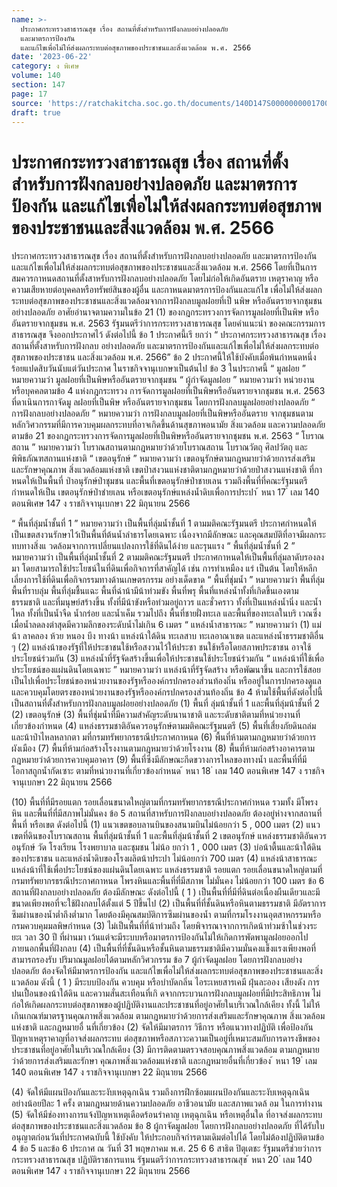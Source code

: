 ```yaml
---
name: >-
  ประกาศกระทรวงสาธารณสุข เรื่อง สถานที่ตั้งสำหรับการฝังกลบอย่างปลอดภัย
  และมาตรการป้องกัน
  และแก้ไขเพื่อไม่ให้ส่งผลกระทบต่อสุขภาพของประชาชนและสิ่งแวดล้อม พ.ศ. 2566
date: '2023-06-22'
category: ง พิเศษ
volume: 140
section: 147
page: 17
source: 'https://ratchakitcha.soc.go.th/documents/140D147S0000000001700.pdf'
draft: true
---
```


# ประกาศกระทรวงสาธารณสุข เรื่อง สถานที่ตั้งสำหรับการฝังกลบอย่างปลอดภัย และมาตรการป้องกัน และแก้ไขเพื่อไม่ให้ส่งผลกระทบต่อสุขภาพของประชาชนและสิ่งแวดล้อม พ.ศ. 2566

ประกาศกระทรวงสาธารณสุข เรื่อง สถานที่ตั้งสำหรับการฝังกลบอย่างปลอดภัย และมาตรการป้องกัน และแก้ไขเพื่อไม่ให้ส่งผลกระทบต่อสุขภาพของประชาชนและสิ่งแวดล้อม พ.ศ. 2566 โดยที่เป็นการสมควรกาหนดสถานที่ตั้งสาหรับการฝังกลบอย่างปลอดภัย โดยไม่ก่อให้เกิดอันตราย เหตุราคาญ หรือความเสียหายต่อบุคคลหรือทรัพย์สินของผู้อื่น และกาหนดมาตรการป้องกันและแก้ไข เพื่อไม่ให้ส่งผลกระทบต่อสุขภาพของประชาชนและสิ่งแวดล้อมจากการฝังกลบมูลฝอยที่เป็ นพิษ หรืออันตรายจากชุมชนอย่างปลอดภัย อาศัยอำนาจตามความในข้อ 21 (1) ของกฎกระทรวงการจัดการมูลฝอยที่เป็นพิษ หรืออันตรายจากชุมชน พ.ศ. 2563 รัฐมนตรีว่าการกระทรวงสาธารณสุข โดยคำแนะนำ ของคณะกรรมการสาธารณสุข จึงออกประกาศไว้ ดังต่อไปนี้ ข้อ 1 ประกาศนี้เรี ยกว่า “ ประกาศกระทรวงสาธารณสุข เรื่อง สถานที่ตั้งสาหรับการฝังกลบ อย่างปลอดภัย และมาตรการป้องกันและแก้ไขเพื่อไม่ให้ส่งผลกระทบต่อสุขภาพของประชาชน และสิ่งแวดล้อม พ.ศ. 2566” ข้อ 2 ประกาศนี้ให้ใช้บังคับเมื่อพ้นกำหนดหนึ่งร้อยแปดสิบวันนับแต่วันประกาศ ในราชกิจจานุเบกษาเป็นต้นไป ข้อ 3 ในประกาศนี้ “ มูลฝอย ” หมายความว่า มูลฝอยที่เป็นพิษหรืออันตรายจากชุมชน “ ผู้กำจัดมูลฝอย ” หมายความว่า หน่วยงานหรือบุคคลตามข้อ 4 แห่งกฎกระทรวง การจัดการมูลฝอยที่เป็นพิษหรืออันตรายจากชุมชน พ.ศ. 2563 ที่ดาเนินการกาจัดมู ลฝอยที่เป็นพิษ หรืออันตรายจากชุมชน โดยการฝังกลบมูลฝอยอย่างปลอดภัย “ การฝังกลบอย่างปลอดภัย ” หมายความว่า การฝังกลบมูลฝอยที่เป็นพิษหรืออันตราย จากชุมชนตามหลักวิศวกรรมที่มีการควบคุมผลกระทบที่อาจเกิดขึ้นด้านสุขภาพอนามัย สิ่งแวดล้อม และความปลอดภัย ตามข้อ 21 ของกฎกระทรวงการจัดการมูลฝอยที่เป็นพิษหรืออันตรายจากชุมชน พ.ศ. 2563 “ โบราณสถาน ” หมายความว่า โบราณสถานตามกฎหมายว่าด้วยโบราณสถาน โบราณวัตถุ ศิลปวัตถุ และพิพิธภัณฑสถานแห่งชาติ “ เขตอนุรักษ์ ” หมายความว่า เขตอนุรักษ์ตามกฎหมายว่าด้วยการส่งเสริมและรักษาคุณภาพ สิ่งแวดล้อมแห่งชาติ เขตป่าสงวนแห่งชาติตามกฎหมายว่าด้วยป่าสงวนแห่งชาติ ที่กาหนดให้เป็นพื้นที่ ป่าอนุรักษ์ป่าชุมชน และพื้นที่เขตอนุรักษ์ป่าชายเลน รวมถึงพื้นที่ที่คณะรัฐมนตรีกำหนดให้เป็น เขตอนุรักษ์ป่าชำยเลน หรือเขตอนุรักษ์แหล่งน้ำดิบเพื่อการประปา ้ หนา 17 ่ เลม 140 ตอนพิเศษ 147 ง ราชกิจจานุเบกษา 22 มิถุนายน 2566

“ พื้นที่ลุ่มน้ำชั้นที่ 1 ” หมายความว่า เป็นพื้นที่ลุ่มน้ำชั้นที่ 1 ตามมติคณะรัฐมนตรี ประกาศกำหนดให้เป็นเขตสงวนรักษาไว้เป็นพื้นที่ต้นน้ำลำธารโดยเฉพาะ เนื่องจากมีลักษณะ และคุณสมบัติที่อาจมีผลกระทบทางสิ่งแ วดล้อมจากการเปลี่ยนแปลงการใช้ที่ดินได้ง่าย และรุนแรง “ พื้นที่ลุ่มน้ำชั้นที่ 2 ” หมายความว่า เป็นพื้นที่ลุ่มน้ำชั้นที่ 2 ตามมติคณะรัฐมนตรี ประกาศกาหนดให้เป็นพื้นที่ลุ่มลาดับรองลงมา โดยสามารถใช้ประโยชน์ในที่ดินเพื่อกิจการที่สาคัญได้ เช่น การทำเหมือง แร่ เป็นต้น โดยให้หลีกเลี่ยงการใช้ที่ดินเพื่อกิจกรรมทางด้านเกษตรกรรม อย่างเด็ดขาด “ พื้นที่ชุ่มน้ำ ” หมายความว่า พื้นที่ลุ่ม พื้นที่ราบลุ่ม พื้นที่ลุ่มชื้นแฉะ พื้นที่ฉ่าน้ามีน้าท่วมขัง พื้นที่พรุ พื้นที่แหล่งน้ำทั้งที่เกิดขึ้นเองตามธรรมชาติ และที่มนุษย์สร้างขึ้น ทั้งที่มีน้าขังหรือท่วมอยู่ถาวร และชั่วคราว ทั้งที่เป็นแหล่งน้ำนิ่ง และน้ำไหล ทั้งที่เป็นน้ำจืด น้ำกร่อย และน้ำเค็ม รวมไปถึง พื้นที่ชายฝั่งทะเล และพื้นที่ของทะเลในบริ เวณซึ่งเมื่อน้ำลดลงต่าสุดมีความลึกของระดับน้ำไม่เกิน 6 เมตร “ แหล่งน้ำสาธารณะ ” หมายความว่า (1) แม่น้า ลาคลอง ห้วย หนอง บึง ทางน้า แหล่งน้าใต้ดิน ทะเลสาบ ทะเลอาณาเขต และแหล่งน้ำธรรมชาติอื่น ๆ (2) แหล่งน้าของรัฐที่ให้ประชาชนใช้หรือสงวนไว้ให้ประชา ชนใช้หรือโดยสภาพประชาชน อาจใช้ประโยชน์ร่วมกัน (3) แหล่งน้ำที่รัฐจัดสร้างขึ้นเพื่อให้ประชาชนใช้ประโยชน์ร่วมกัน “ แหล่งน้าที่ใช้เพื่อประโยชน์ของแผ่นดินโดยเฉพาะ ” หมายความว่า แหล่งน้าที่รัฐจัดสร้าง หรือพัฒนาขึ้น และการใช้สอยเป็นไปเพื่อประโยชน์ของหน่วยงานของรัฐหรือองค์กรปกครองส่วนท้องถิ่น หรืออยู่ในการปกครองดูแล และควบคุมโดยตรงของหน่วยงานของรัฐหรือองค์กรปกครองส่วนท้องถิ่น ข้อ 4 ห้ามใช้พื้นที่ดังต่อไปนี้ เป็นสถานที่ตั้งสำหรับการฝังกลบมูลฝอยอย่างปลอดภัย (1) พื้นที่ ลุ่มน้าชั้นที่ 1 และพื้นที่ลุ่มน้าชั้นที่ 2 (2) เขตอนุรักษ์ (3) พื้นที่ชุ่มน้ำที่มีความสำคัญระดับนานาชาติ และระดับชาติตามที่หน่วยงานที่เกี่ยวข้องกำหนด (4) แหล่งธรรมชาติอันควรอนุรักษ์ตามมติคณะรัฐมนตรี (5) พื้นที่เสี่ยงภัยดินถล่ม และน้าป่าไหลหลากตา มที่กรมทรัพยากรธรณีประกาศกาหนด (6) พื้นที่ห้ามตามกฎหมายว่าด้วยการผังเมือง (7) พื้นที่ห้ามก่อสร้างโรงงานตามกฎหมายว่าด้วยโรงงาน (8) พื้นที่ห้ามก่อสร้างอาคารตามกฎหมายว่าด้วยการควบคุมอาคาร (9) พื้นที่ซึ่งมีลักษณะกีดขวางการไหลของทางน้ำ และพื้นที่ที่มีโอกาสถูกน้ำกัดเซาะ ตามที่หน่วยงานที่เกี่ยวข้องกำหนด ้ หนา 18 ่ เลม 140 ตอนพิเศษ 147 ง ราชกิจจานุเบกษา 22 มิถุนายน 2566

(10) พื้นที่ที่มีรอยแตก รอยเลื่อนขนาดใหญ่ตามที่กรมทรัพยากรธรณีประกาศกำหนด รวมทั้ง มีโพรงหิน และพื้นที่ที่มีสภาพไม่มั่นคง ข้อ 5 สถานที่สาหรับการฝังกลบอย่างปลอดภัย ต้องอยู่ห่างจากสถานที่ พื้นที่ หรือเขต ดังต่อไปนี้ (1) แนวเขตขอบลานบินของสนามบินไม่น้อยกว่า 5 , 000 เมตร (2) แนวเขตที่ดินของโบราณสถาน พื้นที่ลุ่มน้าชั้นที่ 1 และพื้นที่ลุ่มน้าชั้นที่ 2 เขตอนุรักษ์ แหล่งธรรมชาติอันควรอนุรักษ์ วัด โรงเรียน โรงพยาบาล และชุมชน ไม่น้อ ยกว่า 1 , 000 เมตร (3) บ่อน้าตื้นและน้าใต้ดินของประชาชน และแหล่งน้ำดิบของโรงผลิตน้าประปา ไม่น้อยกว่า 700 เมตร (4) แหล่งน้าสาธารณะ แหล่งน้าที่ใช้เพื่อประโยชน์ของแผ่นดินโดยเฉพาะ แหล่งธรรมชาติ รอยแตก รอยเลื่อนขนาดใหญ่ตามที่กรมทรัพยากรธรณีประกาศกาหนด โพรงหินและพื้นที่ที่มีสภาพ ไม่มั่นคง ไม่น้อยกว่า 100 เมตร ข้อ 6 สถานที่ฝังกลบอย่างปลอดภัย ต้องมีลักษณะ ดังต่อไปนี้ ( 1 ) เป็นพื้นที่ที่มีที่ดินต่อเนื่องผืนเดียวและมีขนาดเพียงพอที่จะใช้ฝังกลบได้ตั้งแต่ 5 ปีขึ้นไป (2) เป็นพื้นที่ที่ชั้นดินหรือหินตามธรรมชาติ มีอัตราการซึมผ่านของน้ำต่ำถึงต่ำมาก โดยต้องมีคุณสมบัติการซึมผ่านของน้ำ ตามที่กรมโรงงานอุตสาหกรรมหรือกรมควบคุมมลพิษกำหนด (3) ไม่เป็นพื้นที่ที่น้าท่วมถึง โดยพิจารณาจากการเกิดน้าท่วมซ้าในช่วงระยะเ วลา 30 ปี ที่ผ่านมา เว้นแต่จะมีระบบหรือมาตรการป้องกันไม่ให้เกิดการพัดพามูลฝอยออกไปภายนอกพื้นที่ฝังกลบ (4) เป็นพื้นที่ที่ชั้นดินหรือชั้นหินตามธรรมชาติมีความมั่นคงแข็งแรงเพียงพอที่สามารถรองรับ ปริมาณมูลฝอยได้ตามหลักวิศวกรรม ข้อ 7 ผู้กำจัดมูลฝอย โดยการฝังกลบอย่างปลอดภัย ต้องจัดให้มีมาตรการป้องกัน และแก้ไขเพื่อไม่ให้ส่งผลกระทบต่อสุขภาพของประชาชนและสิ่งแวดล้อม ดังนี้ ( 1 ) มีระบบป้องกัน ควบคุม หรือบำบัดกลิ่น ไอระเหยสารเคมี ฝุ่นละออง เสียงดัง การปนเปื้อนของน้าใต้ดิน และความสั่นสะเทือนที่เกิ ดจากกระบวนการฝังกลบมูลฝอยที่มีประสิทธิภาพ ไม่ก่อให้เกิดผลกระทบต่อสุขภาพของผู้ปฏิบัติงานและประชาชนที่อยู่อาศัยในบริเวณใกล้เคียง ทั้งนี้ ไม่ให้เกินเกณฑ์มาตรฐานคุณภาพสิ่งแวดล้อม ตามกฎหมายว่าด้วยการส่งเสริมและรักษาคุณภาพ สิ่งแวดล้อมแห่งชาติ และกฎหมายอื่ นที่เกี่ยวข้อง (2) จัดให้มีมาตรการ วิธีการ หรือแนวทางปฏิบัติ เพื่อป้องกันปัญหาเหตุราคาญที่อาจส่งผลกระทบ ต่อสุขภาพหรือสภาวะความเป็นอยู่ที่เหมาะสมกับการดารงชีพของประชาชนที่อยู่อาศัยในบริเวณใกล้เคียง (3) มีการติดตามตรวจสอบคุณภาพสิ่งแวดล้อม ตามกฎหมายว่าด้วยการส่งเสริมและรักษา คุณภาพสิ่งแวดล้อมแห่งชาติ และกฎหมายอื่นที่เกี่ยวข้อง ้ หนา 19 ่ เลม 140 ตอนพิเศษ 147 ง ราชกิจจานุเบกษา 22 มิถุนายน 2566

(4) จัดให้มีแผนป้องกันและระงับเหตุฉุกเฉิน รวมถึงการฝึกซ้อมแผนป้องกันและระงับเหตุฉุกเฉิน อย่างน้อยปีละ 1 ครั้ง ตามกฎหมายด้านความปลอดภัย อาชีวอนามัย และสภาพแวดล้ อม ในการทำงาน (5) จัดให้มีช่องทางการแจ้งปัญหาเหตุเดือดร้อนรำคาญ เหตุฉุกเฉิน หรือเหตุอื่นใด ที่อาจส่งผลกระทบต่อสุขภาพของประชาชนและสิ่งแวดล้อม ข้อ 8 ผู้กาจัดมูลฝอย โดยการฝังกลบอย่างปลอดภัย ที่ได้รับใบอนุญาตก่อนวันที่ประกาศฉบับนี้ ใช้บังคับ ให้ประกอบกิจกำรตามเดิมต่อไปได้ โดยไม่ต้องปฏิบัติตามข้อ 4 ข้อ 5 และข้อ 6 ประกาศ ณ วันที่ 31 พฤษภาคม พ.ศ. 25 6 6 สาธิต ปิตุเตชะ รัฐมนตรีช่วยว่าการกระทรวงสาธารณสุข ปฏิบัติราชการแทน รัฐมนตรีว่าการกระทรวงสาธารณสุข ้ หนา 20 ่ เลม 140 ตอนพิเศษ 147 ง ราชกิจจานุเบกษา 22 มิถุนายน 2566
